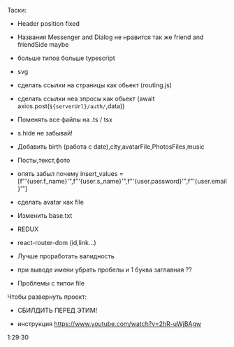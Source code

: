 Таски:

- Header position fixed
- Названия Messenger and Dialog не нравится      так же friend and friendSide maybe
- больше типов больше typescript

- svg

- сделать ссылки на страницы как обьект (routing.js)

- сделать ссылки неа зпросы как обьект (await axios.post(`${serverUrl}/auth/`,data))

- Поменять все файлы на .ts / tsx

- s.hide не забывай!

- Добавить birth (работа с date),city,avatarFile,PhotosFiles,music

- Посты,текст,фото

- опять забыл почему insert_values = [f"'{user.f_name}'",f"'{user.s_name}'",f"'{user.password}'",f"'{user.email}'"]

- сделать avatar как file

- Изменить base.txt

- REDUX

- react-router-dom (id,link...)

- Лучше проработать валидность

- при выводе имени убрать пробелы и 1 буква заглавная ??

- Проблемы с типои file

Чтобы развернуть проект: 

- СБИЛДИТЬ ПЕРЕД ЭТИМ!

- инструкция https://www.youtube.com/watch?v=2hR-uWjBAgw

1:29:30